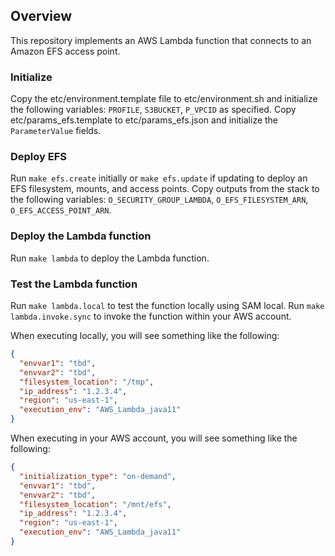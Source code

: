 ## Overview
This repository implements an AWS Lambda function that connects to an Amazon EFS access point.

### Initialize
Copy the etc/environment.template file to etc/environment.sh and initialize the following variables: `PROFILE`, `S3BUCKET`, `P_VPCID` as specified. Copy etc/params_efs.template to etc/params_efs.json and initialize the `ParameterValue` fields.

### Deploy EFS
Run `make efs.create` initially or `make efs.update` if updating to deploy an EFS filesystem, mounts, and access points. Copy outputs from the stack to the following variables: `O_SECURITY_GROUP_LAMBDA`, `O_EFS_FILESYSTEM_ARN`, `O_EFS_ACCESS_POINT_ARN`.

### Deploy the Lambda function
Run `make lambda` to deploy the Lambda function.

### Test the Lambda function
Run `make lambda.local` to test the function locally using SAM local. Run `make lambda.invoke.sync` to invoke the function within your AWS account.

When executing locally, you will see something like the following:

```json
{
  "envvar1": "tbd",
  "envvar2": "tbd",
  "filesystem_location": "/tmp",
  "ip_address": "1.2.3.4",
  "region": "us-east-1",
  "execution_env": "AWS_Lambda_java11"
}
```

When executing in your AWS account, you will see something like the following:

```json
{
  "initialization_type": "on-demand",
  "envvar1": "tbd",
  "envvar2": "tbd",
  "filesystem_location": "/mnt/efs",
  "ip_address": "1.2.3.4",
  "region": "us-east-1",
  "execution_env": "AWS_Lambda_java11"
}
```
